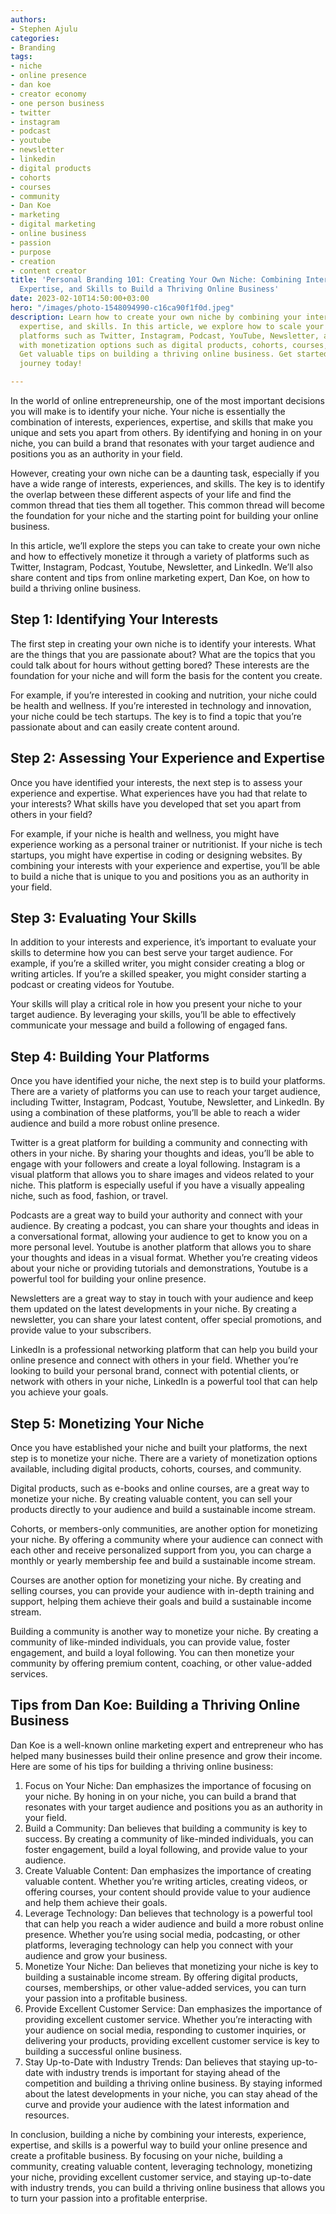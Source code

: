 ```yaml
---
authors:
- Stephen Ajulu
categories:
- Branding
tags:
- niche
- online presence
- dan koe
- creator economy
- one person business
- twitter
- instagram
- podcast
- youtube
- newsletter
- linkedin
- digital products
- cohorts
- courses
- community
- Dan Koe
- marketing
- digital marketing
- online business
- passion
- purpose
- creation
- content creator
title: 'Personal Branding 101: Creating Your Own Niche: Combining Interests, Experience,
  Expertise, and Skills to Build a Thriving Online Business'
date: 2023-02-10T14:50:00+03:00
hero: "/images/photo-1548094990-c16ca90f1f0d.jpeg"
description: Learn how to create your own niche by combining your interests, experience,
  expertise, and skills. In this article, we explore how to scale your niche to popular
  platforms such as Twitter, Instagram, Podcast, YouTube, Newsletter, and LinkedIn
  with monetization options such as digital products, cohorts, courses, and community.
  Get valuable tips on building a thriving online business. Get started on your niche
  journey today!

---
```

In the world of online entrepreneurship, one of the most important decisions you will make is to identify your niche. Your niche is essentially the combination of interests, experiences, expertise, and skills that make you unique and sets you apart from others. By identifying and honing in on your niche, you can build a brand that resonates with your target audience and positions you as an authority in your field.

However, creating your own niche can be a daunting task, especially if you have a wide range of interests, experiences, and skills. The key is to identify the overlap between these different aspects of your life and find the common thread that ties them all together. This common thread will become the foundation for your niche and the starting point for building your online business.

In this article, we’ll explore the steps you can take to create your own niche and how to effectively monetize it through a variety of platforms such as Twitter, Instagram, Podcast, Youtube, Newsletter, and LinkedIn. We’ll also share content and tips from online marketing expert, Dan Koe, on how to build a thriving online business.

## Step 1: Identifying Your Interests

The first step in creating your own niche is to identify your interests. What are the things that you are passionate about? What are the topics that you could talk about for hours without getting bored? These interests are the foundation for your niche and will form the basis for the content you create.

For example, if you’re interested in cooking and nutrition, your niche could be health and wellness. If you’re interested in technology and innovation, your niche could be tech startups. The key is to find a topic that you’re passionate about and can easily create content around.

## Step 2: Assessing Your Experience and Expertise

Once you have identified your interests, the next step is to assess your experience and expertise. What experiences have you had that relate to your interests? What skills have you developed that set you apart from others in your field?

For example, if your niche is health and wellness, you might have experience working as a personal trainer or nutritionist. If your niche is tech startups, you might have expertise in coding or designing websites. By combining your interests with your experience and expertise, you’ll be able to build a niche that is unique to you and positions you as an authority in your field.

## Step 3: Evaluating Your Skills

In addition to your interests and experience, it’s important to evaluate your skills to determine how you can best serve your target audience. For example, if you’re a skilled writer, you might consider creating a blog or writing articles. If you’re a skilled speaker, you might consider starting a podcast or creating videos for Youtube.

Your skills will play a critical role in how you present your niche to your target audience. By leveraging your skills, you’ll be able to effectively communicate your message and build a following of engaged fans.

## Step 4: Building Your Platforms

Once you have identified your niche, the next step is to build your platforms. There are a variety of platforms you can use to reach your target audience, including Twitter, Instagram, Podcast, Youtube, Newsletter, and LinkedIn. By using a combination of these platforms, you’ll be able to reach a wider audience and build a more robust online presence.

Twitter is a great platform for building a community and connecting with others in your niche. By sharing your thoughts and ideas, you’ll be able to engage with your followers and create a loyal following. Instagram is a visual platform that allows you to share images and videos related to your niche. This platform is especially useful if you have a visually appealing niche, such as food, fashion, or travel.

Podcasts are a great way to build your authority and connect with your audience. By creating a podcast, you can share your thoughts and ideas in a conversational format, allowing your audience to get to know you on a more personal level. Youtube is another platform that allows you to share your thoughts and ideas in a visual format. Whether you’re creating videos about your niche or providing tutorials and demonstrations, Youtube is a powerful tool for building your online presence.

Newsletters are a great way to stay in touch with your audience and keep them updated on the latest developments in your niche. By creating a newsletter, you can share your latest content, offer special promotions, and provide value to your subscribers.

LinkedIn is a professional networking platform that can help you build your online presence and connect with others in your field. Whether you’re looking to build your personal brand, connect with potential clients, or network with others in your niche, LinkedIn is a powerful tool that can help you achieve your goals.

## Step 5: Monetizing Your Niche

Once you have established your niche and built your platforms, the next step is to monetize your niche. There are a variety of monetization options available, including digital products, cohorts, courses, and community.

Digital products, such as e-books and online courses, are a great way to monetize your niche. By creating valuable content, you can sell your products directly to your audience and build a sustainable income stream.

Cohorts, or members-only communities, are another option for monetizing your niche. By offering a community where your audience can connect with each other and receive personalized support from you, you can charge a monthly or yearly membership fee and build a sustainable income stream.

Courses are another option for monetizing your niche. By creating and selling courses, you can provide your audience with in-depth training and support, helping them achieve their goals and build a sustainable income stream.

Building a community is another way to monetize your niche. By creating a community of like-minded individuals, you can provide value, foster engagement, and build a loyal following. You can then monetize your community by offering premium content, coaching, or other value-added services.

## Tips from Dan Koe: Building a Thriving Online Business

Dan Koe is a well-known online marketing expert and entrepreneur who has helped many businesses build their online presence and grow their income. Here are some of his tips for building a thriving online business:

1. Focus on Your Niche: Dan emphasizes the importance of focusing on your niche. By honing in on your niche, you can build a brand that resonates with your target audience and positions you as an authority in your field.
2. Build a Community: Dan believes that building a community is key to success. By creating a community of like-minded individuals, you can foster engagement, build a loyal following, and provide value to your audience.
3. Create Valuable Content: Dan emphasizes the importance of creating valuable content. Whether you’re writing articles, creating videos, or offering courses, your content should provide value to your audience and help them achieve their goals.
4. Leverage Technology: Dan believes that technology is a powerful tool that can help you reach a wider audience and build a more robust online presence. Whether you’re using social media, podcasting, or other platforms, leveraging technology can help you connect with your audience and grow your business.
5. Monetize Your Niche: Dan believes that monetizing your niche is key to building a sustainable income stream. By offering digital products, courses, memberships, or other value-added services, you can turn your passion into a profitable business.
6. Provide Excellent Customer Service: Dan emphasizes the importance of providing excellent customer service. Whether you’re interacting with your audience on social media, responding to customer inquiries, or delivering your products, providing excellent customer service is key to building a successful online business.
7. Stay Up-to-Date with Industry Trends: Dan believes that staying up-to-date with industry trends is important for staying ahead of the competition and building a thriving online business. By staying informed about the latest developments in your niche, you can stay ahead of the curve and provide your audience with the latest information and resources.

In conclusion, building a niche by combining your interests, experience, expertise, and skills is a powerful way to build your online presence and create a profitable business. By focusing on your niche, building a community, creating valuable content, leveraging technology, monetizing your niche, providing excellent customer service, and staying up-to-date with industry trends, you can build a thriving online business that allows you to turn your passion into a profitable enterprise.